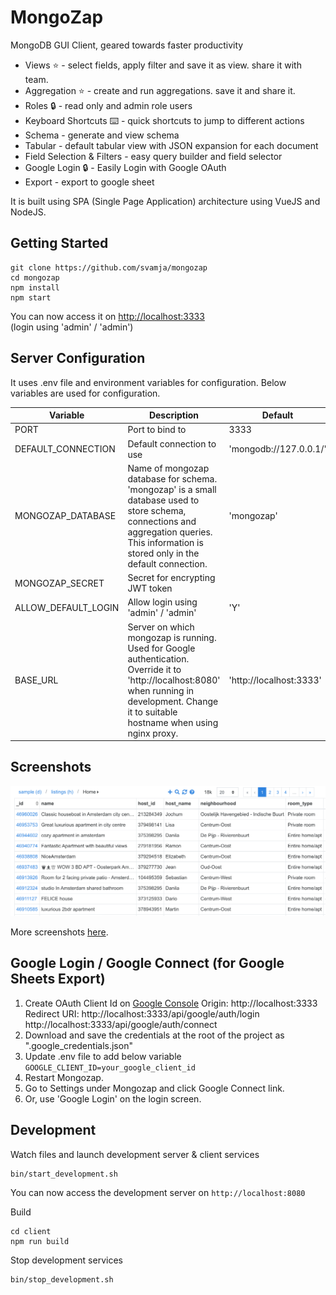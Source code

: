 # MongoZap

MongoDB GUI Client, geared towards faster productivity 

* Views ⭐ - select fields, apply filter and save it as view. share it with team.
* Aggregation ⭐ - create and run aggregations. save it and share it.
* Roles 🔒 - read only and admin role users
* Keyboard Shortcuts ⌨️ - quick shortcuts to jump to different actions
* Schema - generate and view schema
* Tabular - default tabular view with JSON expansion for each document
* Field Selection & Filters - easy query builder and field selector
* Google Login 🔒 - Easily Login with Google OAuth
* Export - export to google sheet

It is built using SPA (Single Page Application) architecture using VueJS and NodeJS.

## Getting Started


````
git clone https://github.com/svamja/mongozap
cd mongozap
npm install
npm start
````

You can now access it on [http://localhost:3333](http://localhost:3333)  
(login using 'admin' / 'admin')

## Server Configuration

It uses .env file and environment variables for configuration. Below variables are used for configuration.

| Variable      		| Description           				| Default  |
| ----          		| -----                 				| ----     |
| PORT          		| Port to bind to    				  	| 3333     |
| DEFAULT_CONNECTION  	| Default connection to use    			| 'mongodb://127.0.0.1/' |
| MONGOZAP_DATABASE		| Name of mongozap database for schema. 'mongozap' is a small database used to store schema, connections and aggregation queries. This information is stored only in the default connection.  | 'mongozap' |
| MONGOZAP_SECRET       | Secret for encrypting JWT token       |          | 
| ALLOW_DEFAULT_LOGIN   | Allow login using 'admin' / 'admin'   | 'Y'      |
| BASE_URL              | Server on which mongozap is running. Used for Google authentication. Override it to 'http://localhost:8080' when running in development. Change it to suitable hostname when using nginx proxy. | 'http://localhost:3333' |



## Screenshots

![Screenshots](screenshots/index.png)

More screenshots [here](screenshots.md).


## Google Login / Google Connect (for Google Sheets Export)

1. Create OAuth Client Id on [Google Console](https://console.cloud.google.com/apis/credentials)
    Origin: http://localhost:3333
    Redirect URI:
    http://localhost:3333/api/google/auth/login
    http://localhost:3333/api/google/auth/connect
2. Download and save the credentials at the root of the project as ".google_credentials.json"
3. Update .env file to add below variable
    `GOOGLE_CLIENT_ID=your_google_client_id`
4. Restart Mongozap.
5. Go to Settings under Mongozap and click Google Connect link.
6. Or, use 'Google Login' on the login screen.


## Development

Watch files and launch development server & client services

````
bin/start_development.sh
````

You can now access the development server on `http://localhost:8080`

Build

````
cd client
npm run build
````

Stop development services

````
bin/stop_development.sh
````


